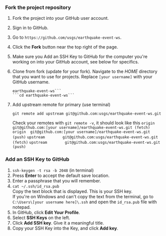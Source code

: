 ### Fork the project repository ###

1. Fork the project into your GitHub user account.
  1. Sign in to GitHub.
  2. Go to `https://github.com/usgs/earthquake-event-ws`.
  2. Click the **Fork** button near the top right of the page.

1. Make sure you Add an SSH Key to GitHub for the computer you're 
   working on into your GitHub account, see below for specifics.

1. Clone from fork (update for your fork).
   Navigate to the _HOME_ directory that you want to use for projects.
   Replace `[your username]` with your GitHub username.
   ```git clone git@github.com:[your username]/earthquake-event-ws.git 
   earthquake-event-ws```  
   ```cd earthquake-event-ws```

1. Add upstream remote for primary (use terminal)
   ``` 
   git remote add upstream git@github.com:usgs/earthquake-event-ws.git
   ```
   Check your remotes with `git remote -v`, it should look like this
   ```origin  git@github.com:[your username]/earthquake-event-ws.git (fetch)```
   ```origin  git@github.com:[your username]/earthquake-event-ws.git (push)```
   ```upstream        git@github.com:usgs/earthquake-event-ws.git (fetch)```
   ```upstream        git@github.com:usgs/earthquake-event-ws.git (push)```


### Add an SSH Key to GitHub ###

  1. `ssh-keygen -t rsa -b 2048` (in terminal)
  2. Press **Enter** to accept the default save location.
  3. Enter a passphrase that you will remember.
  4. `cat ~/.ssh/id_rsa.pub`  
     Copy the text block that is displayed.
     This is your SSH key.  
     If you're on Windows and can't copy the text from the terminal, go
     to `C:\Users\[your username here]\.ssh` and open the `id_rsa.pub` file
     with notepad.
  5. In GitHub, click **Edit Your Profile**.
  6. Select **SSH Keys** on the left.
  7. Click **Add SSH key**. Give it a meaningful title.
  8. Copy your SSH Key into the Key, and click **Add key**.